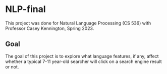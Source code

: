 # NLP-final

This project was done for Natural Language Processing (CS 536) with Professor Casey Kennington, Spring 2023.

## Goal

The goal of this project is to explore what language features, if any, affect whether a typical 7-11 year-old searcher will click on a search engine result or not.
